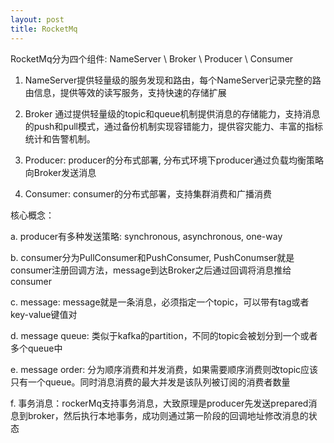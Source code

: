 ```yaml
---
layout: post
title: RocketMq 
---
```


RocketMq分为四个组件: NameServer \  Broker \  Producer \ Consumer

1. NameServer提供轻量级的服务发现和路由，每个NameServer记录完整的路由信息，提供等效的读写服务，支持快速的存储扩展

2. Broker 通过提供轻量级的topic和queue机制提供消息的存储能力，支持消息的push和pull模式，通过备份机制实现容错能力，提供容灾能力、丰富的指标统计和告警机制。

3. Producer: producer的分布式部署, 分布式环境下producer通过负载均衡策略向Broker发送消息

4. Consumer: consumer的分布式部署，支持集群消费和广播消费



核心概念：

a. producer有多种发送策略: synchronous, asynchronous, one-way

b. consumer分为PullConsumer和PushConsumer, PushConumser就是consumer注册回调方法，message到达Broker之后通过回调将消息推给consumer

c. message: message就是一条消息，必须指定一个topic，可以带有tag或者key-value键值对

d. message queue: 类似于kafka的partition，不同的topic会被划分到一个或者多个queue中

e. message order: 分为顺序消费和并发消费，如果需要顺序消费则改topic应该只有一个queue。同时消息消费的最大并发是该队列被订阅的消费者数量

f. 事务消息：rockerMq支持事务消息，大致原理是producer先发送prepared消息到broker，然后执行本地事务，成功则通过第一阶段的回调地址修改消息的状态
